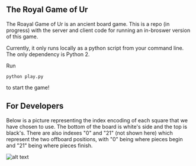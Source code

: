 The Royal Game of Ur
--------------------

The Roayal Game of Ur is an ancient board game. This is a repo (in progress) with the server and client code for running an in-broswer version of this game.

Currently, it only runs locally as a python script from your command line. The only dependency is Python 2.

Run
```
python play.py
```
to start the game!

For Developers
--------------
Below is a picture representing the index encoding of each square that we have chosen to use. The bottom of the board is white's side and the top is black's. There are also indexes "0" and "21" (not shown here) which represent the two offboard positions, with "0" being where pieces begin and "21" being where pieces finish.

![alt text](https://www199.lunapic.com/editor/working/154657390376193862?2342992322)
